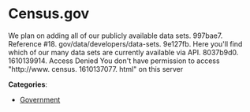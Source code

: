 # Census.gov


We plan on adding all of our publicly available data sets. 997bae7.  Reference #18. gov/data/developers/data-sets. 9e127fb. Here you'll find which of our many data sets are currently available via API. 8037b9d0. 1610139914.  Access Denied You don't have permission to access "http://www. census. 1610137077. html" on this server



**Categories**:
- [Government](https://github.com/apis-list/apis-list#government)




